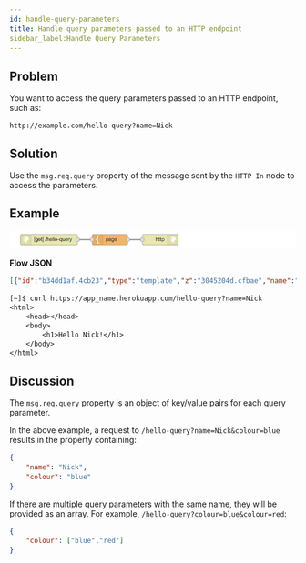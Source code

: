 ```yaml
---
id: handle-query-parameters
title: Handle query parameters passed to an HTTP endpoint
sidebar_label:Handle Query Parameters
---
```


## Problem

You want to access the query parameters passed to an HTTP endpoint, such as:

    http://example.com/hello-query?name=Nick

## Solution

Use the `msg.req.query` property of the message sent by the <code class="node">HTTP In</code>
node to access the parameters.

## Example

![](../assets/httpEndpoints/handle-query-parameters.png)

<b>Flow JSON</b>
~~~json
[{"id":"b34dd1af.4cb23","type":"template","z":"3045204d.cfbae","name":"page","field":"payload","fieldType":"msg","format":"handlebars","syntax":"mustache","template":"<html>\n    <head></head>\n    <body>\n        <h1>Hello {{req.query.name}}!</h1>\n    </body>\n</html>","x":290,"y":180,"wires":[["b828f6a6.47d708"]]},{"id":"1052941d.efad6c","type":"http in","z":"3045204d.cfbae","name":"","url":"/hello-query","method":"get","swaggerDoc":"","x":120,"y":180,"wires":[["b34dd1af.4cb23"]]},{"id":"b828f6a6.47d708","type":"http response","z":"3045204d.cfbae","name":"","x":430,"y":180,"wires":[]}]
~~~

~~~text
[~]$ curl https://app_name.herokuapp.com/hello-query?name=Nick
<html>
    <head></head>
    <body>
        <h1>Hello Nick!</h1>
    </body>
</html>
~~~


## Discussion

The `msg.req.query` property is an object of key/value pairs for each query parameter.

In the above example, a request to `/hello-query?name=Nick&colour=blue` results in the property
containing:

~~~json
{
    "name": "Nick",
    "colour": "blue"
}
~~~

If there are multiple query parameters with the same name, they will be provided
as an array. For example, `/hello-query?colour=blue&colour=red`:

~~~json
{
    "colour": ["blue","red"]
}
~~~
